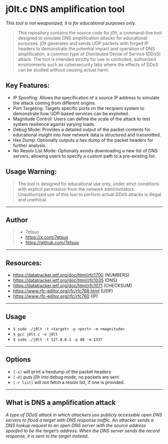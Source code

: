 # j0lt.c DNS amplification tool

_This tool is not weaponized, it is for educational purposes only._

> This repository contains the source code for j0lt, a command-line tool designed to simulate DNS amplification attacks for educational purposes. j0lt generates and sends UDP packets with forged IP headers to demonstrate the potential impact and operation of DNS amplification, a common type of Distributed Denial of Service (DDoS) attack. The tool is intended strictly for use in controlled, authorized environments such as cybersecurity labs where the effects of DDoS can be studied without causing actual harm.

## Key Features:
- IP Spoofing: Allows the specification of a source IP address to simulate the attack coming from different origins.
- Port Targeting: Targets specific ports on the recipient system to demonstrate how UDP-based services can be exploited.
- Magnitude Control: Users can define the scale of the attack to test system resilience against varying loads.
- Debug Mode: Provides a detailed output of the packet contents for educational insight into how network data is structured and transmitted.
- Hex Dump: Optionally outputs a hex dump of the packet headers for further analysis.
- No Resolv List Mode: Optionally avoids downloading a new list of DNS servers, allowing users to specify a custom path to a pre-existing list.

## Usage Warning:
> The tool is designed for educational use only, under strict conditions with explicit permission from the network administrators. Unauthorized use of this tool to perform actual DDoS attacks is illegal and unethical.

------------------------------------------------------------
## Author
> * 7etsuo
> * https://x.com/7etsuo
> * https://github.com/7etsuo
 ------------------------------------------------------------
 ## Resources:
 * https://datatracker.ietf.org/doc/html/rfc1700    (NUMBERS)
 * https://datatracker.ietf.org/doc/html/rfc1035    (DNS)
 * https://datatracker.ietf.org/doc/html/rfc1071    (CHECKSUM)
 * https://www.rfc-editor.org/rfc/rfc768.html       (UDP)
 * https://www.rfc-editor.org/rfc/rfc760            (IP)
 ------------------------------------------------------------
 ## Usage
 - `$ sudo ./j0lt -t <target> -p <port> -m <magnitude>`
 - `$ gcc j0lt.c -o j0lt`
 - `$ sudo ./j0lt -t 127.0.0.1 -p 80 -m 1337`
 ------------------------------------------------------------
 ## Options
 - `[-x]` will print a hexdump of the packet headers
 - `[-d]` puts j0lt into debug mode, no packets are sent
 - `[-r list]` will not fetch a resolv list, if one is provided.
 ------------------------------------------------------------
## What is DNS a amplification attack
 _A type of DDoS attack in which attackers use publicly
 accessible open DNS servers to flood a target with DNS
 response traffic. An attacker sends a DNS lookup request
 to an open DNS server with the source address spoofed to
 be the target’s address. When the DNS server sends the
 record response, it is sent to the target instead._
